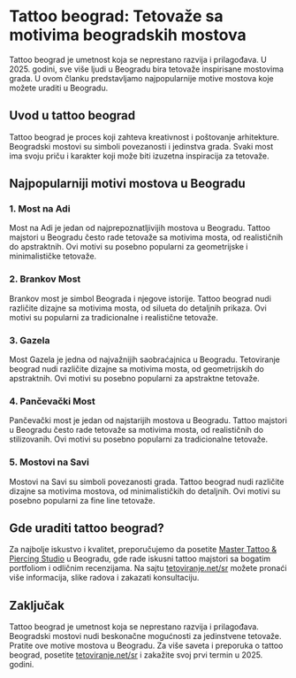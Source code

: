 # Tattoo beograd: Tetovaže sa motivima beogradskih mostova

Tattoo beograd je umetnost koja se neprestano razvija i prilagođava. U 2025. godini, sve više ljudi u Beogradu bira tetovaže inspirisane mostovima grada. U ovom članku predstavljamo najpopularnije motive mostova koje možete uraditi u Beogradu.

## Uvod u tattoo beograd

Tattoo beograd je proces koji zahteva kreativnost i poštovanje arhitekture. Beogradski mostovi su simboli povezanosti i jedinstva grada. Svaki most ima svoju priču i karakter koji može biti izuzetna inspiracija za tetovaže.

## Najpopularniji motivi mostova u Beogradu

### 1. Most na Adi
Most na Adi je jedan od najprepoznatljivijih mostova u Beogradu. Tattoo majstori u Beogradu često rade tetovaže sa motivima mosta, od realističnih do apstraktnih. Ovi motivi su posebno popularni za geometrijske i minimalističke tetovaže.

### 2. Brankov Most
Brankov most je simbol Beograda i njegove istorije. Tattoo beograd nudi različite dizajne sa motivima mosta, od silueta do detaljnih prikaza. Ovi motivi su popularni za tradicionalne i realistične tetovaže.

### 3. Gazela
Most Gazela je jedna od najvažnijih saobraćajnica u Beogradu. Tetoviranje beograd nudi različite dizajne sa motivima mosta, od geometrijskih do apstraktnih. Ovi motivi su posebno popularni za apstraktne tetovaže.

### 4. Pančevački Most
Pančevački most je jedan od najstarijih mostova u Beogradu. Tattoo majstori u Beogradu često rade tetovaže sa motivima mosta, od realističnih do stilizovanih. Ovi motivi su posebno popularni za tradicionalne tetovaže.

### 5. Mostovi na Savi
Mostovi na Savi su simboli povezanosti grada. Tattoo beograd nudi različite dizajne sa motivima mostova, od minimalističkih do detaljnih. Ovi motivi su posebno popularni za fine line tetovaže.

## Gde uraditi tattoo beograd?

Za najbolje iskustvo i kvalitet, preporučujemo da posetite [Master Tattoo & Piercing Studio](https://tetoviranje.net/sr/) u Beogradu, gde rade iskusni tattoo majstori sa bogatim portfoliom i odličnim recenzijama. Na sajtu [tetoviranje.net/sr](https://tetoviranje.net/sr/) možete pronaći više informacija, slike radova i zakazati konsultaciju.

## Zaključak

Tattoo beograd je umetnost koja se neprestano razvija i prilagođava. Beogradski mostovi nudi beskonačne mogućnosti za jedinstvene tetovaže. Pratite ove motive mostova u Beogradu. Za više saveta i preporuka o tattoo beograd, posetite [tetoviranje.net/sr](https://tetoviranje.net/sr/) i zakažite svoj prvi termin u 2025. godini. 